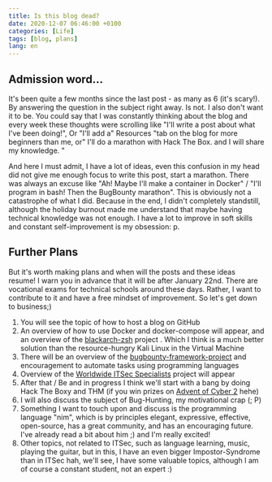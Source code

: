 ```yaml
---
title: Is this blog dead?
date: 2020-12-07 06:46:00 +0100
categories: [Life]
tags: [blog, plans]
lang: en
---
```

## Admission word...

It's been quite a few months since the last post - as many as 6 (it's scary!). By answering the question in the subject right away. Is not. I also don't want it to be. You could say that I was constantly thinking about the blog and every week these thoughts were scrolling like "I'll write a post about what I've been doing!", Or "I'll add a" Resources "tab on the blog for more beginners than me, or" I'll do a marathon with Hack The Box. and I will share my knowledge. "

And here I must admit, I have a lot of ideas, even this confusion in my head did not give me enough focus to write this post, start a marathon. There was always an excuse like "Ah! Maybe I'll make a container in Docker" /  "I'll program in bash! Then the BugBounty marathon". This is obviously not a catastrophe of what I did. Because in the end, I didn't completely standstill, although the holiday burnout made me understand that maybe having technical knowledge was not enough. I have a lot to improve in soft skills and constant self-improvement is my obsession: p.

## Further Plans

But it's worth making plans and when will the posts and these ideas resume!
I warn you in advance that it will be after January 22nd. There are vocational exams for technical schools around these days. Rather, I want to contribute to it and have a free mindset of improvement.
So let's get down to business;)
1. You will see the topic of how to host a blog on GitHub
1. An overview of how to use Docker and docker-compose will appear, and an overview of the [blackarch-zsh](https://github.com/Cloufish/dockerfiles)  project . Which I think is a much better solution than the resource-hungry Kali Linux in the Virtual Machine
1. There will be an overview of the [bugbounty-framework-project](https://github.com/Cloufish/bug_bounty_framework) and encouragement to automate tasks using programming languages
1. Overview of the [Worldwide ITSec Specialists](https://github.com/Cloufish/bug_bounty_framework) project will appear
1. After that / Be and in progress I think we'll start with a bang by doing Hack The Boxy and THM (if you win prizes on [Advent of Cyber ​​2](https://tryhackme.com/room/adventofcyber2) hehe)
1. I will also discuss the subject of Bug-Hunting, my motivational crap (; P)
1. Something I want to touch upon and discuss is the programming language "nim", which is by principles elegant, expressive, effective, open-source, has a great community, and has an encouraging future. I've already read a bit about him ;) and I'm really excited!
1. Other topics, not related to ITSec, such as language learning, music, playing the guitar, but in this, I have an even bigger Impostor-Syndrome than in ITSec hah, we'll see, I have some valuable topics, although I am of course a constant student, not an expert :)
